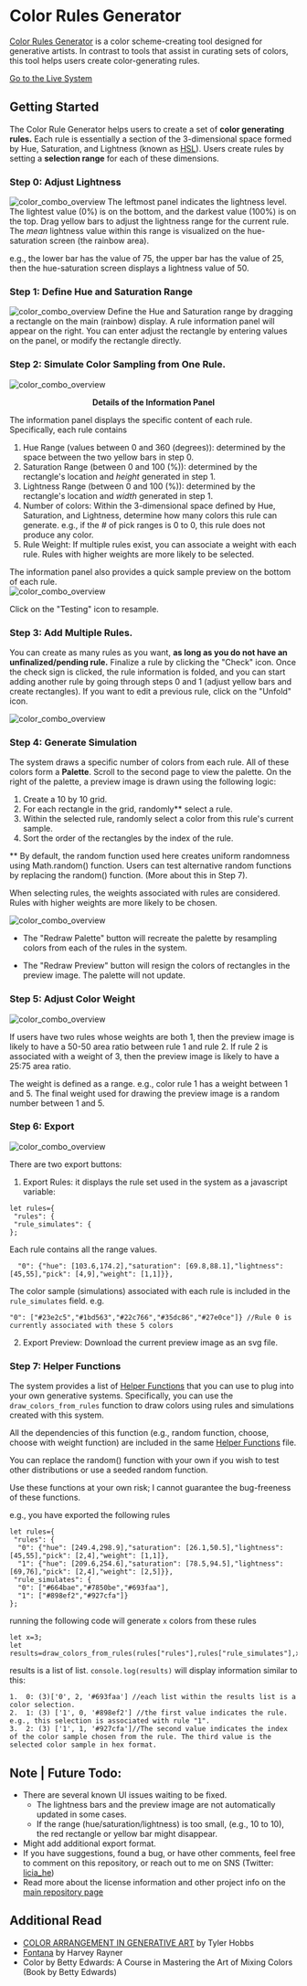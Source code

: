 # Color Rules Generator 

[Color Rules Generator](https://www.eyesofpanda.com/project/color_rules_generator/) is a color scheme-creating tool designed for generative artists. In contrast to tools that assist in curating sets of colors, this tool helps users create color-generating rules.

[Go to the Live System](https://www.eyesofpanda.com/project/color_rules_generator/)

## Getting Started 

The Color Rule Generator helps users to create a set of **color generating rules.**  Each rule is essentially a section of the 3-dimensional space formed by Hue, Saturation, and Lightness (known as [HSL](https://en.wikipedia.org/wiki/HSL_and_HSV)). Users create rules by setting a **selection range** for each of these dimensions. 

### Step 0: Adjust Lightness 
![color_combo_overview](gif/00_adjust_lightness.gif)
The leftmost panel indicates the lightness level. The lightest value (0%) is on the bottom, and the darkest value (100%) is on the top. Drag yellow bars to adjust the lightness range for the current rule.  The *mean* lightness value within this range is visualized on the hue-saturation screen (the rainbow area). 

e.g., the lower bar has the value of 75, the upper bar has the value of 25, then the hue-saturation screen displays a lightness value of 50. 

### Step 1: Define Hue and Saturation Range 
![color_combo_overview](gif/01_drag_rectangle.gif)
Define the Hue and Saturation range by dragging a rectangle on the main (rainbow) display. A rule information panel will appear on the right. You can enter adjust the rectangle by entering values on the panel, or modify the rectangle directly. 


### Step 2: Simulate Color Sampling from One Rule. 
![color_combo_overview](static/cc_control_overview.png)
<figcaption align = "center"><b>Details of the Information Panel</b></figcaption>

The information panel displays the specific content of each rule. Specifically, each rule contains 
1. Hue Range (values between 0 and 360 (degrees)):  determined by the space between the two yellow bars in step 0. 
2. Saturation Range (between 0 and 100 (%)):  determined by the rectangle's location and *height* generated in step 1. 
3. Lightness Range (between 0 and 100 (%)): determined by the rectangle's location and *width* generated in step 1. 
4. Number of colors: Within the 3-dimensional space defined by Hue, Saturation, and Lightness, determine how many colors this rule can generate. e.g., if the # of pick ranges is 0 to 0, this rule does not produce any color. 
5. Rule Weight:  If multiple rules exist, you can associate a weight with each rule. Rules with higher weights are more likely to be selected. 

The information panel also provides a quick sample preview on the bottom of each rule.  
![color_combo_overview](gif/02_simulate.gif)

Click on the "Testing" icon to resample. 

### Step 3: Add Multiple Rules.

You can create as many rules as you want, **as long as you do not have an unfinalized/pending rule.** Finalize a rule by clicking the "Check" icon. Once the check sign is clicked, the rule information is folded, and you can start adding another rule by going through steps 0 and 1 (adjust yellow bars and create rectangles). If you want to edit a previous rule, click on the "Unfold" icon. 

![color_combo_overview](gif/03_multiple_rules.gif)

### Step 4: Generate Simulation 

The system draws a specific number of colors from each rule. All of these colors form a **Palette**. Scroll to the second page to view the palette. On the right of the palette, a preview image is drawn using the following logic: 

1. Create a 10 by 10 grid. 
2. For each rectangle in the grid, randomly\** select a rule. 
3. Within the selected rule, randomly select a color from this rule's current sample. 
4. Sort the order of the rectangles by the index of the rule. 

\** By default, the random function used here creates uniform randomness using Math.random() function. Users can test alternative random functions by replacing the random() function. (More about this in Step 7). 

When selecting rules, the weights associated with rules are considered. Rules with higher weights are more likely to be chosen. 


![color_combo_overview](gif/04_sample_palette.gif)

- The "Redraw Palette" button will recreate the palette by resampling colors from each of the rules in the system. 

- The "Redraw Preview" button will resign the colors of rectangles in the preview image. The palette will not update. 

### Step 5: Adjust Color Weight 


![color_combo_overview](gif/05_weight.gif)

If users have two rules whose weights are both 1, then the preview image is likely to have a 50-50 area ratio between rule 1 and rule 2. If rule 2 is associated with a weight of 3, then the preview image is likely to have a 25:75 area ratio. 

The weight is defined as a range. e.g., color rule 1 has a weight between 1 and 5. The final weight used for drawing the preview image is a random number between 1 and 5. 

### Step 6: Export 

![color_combo_overview](gif/06_export.gif)

There are two export buttons: 
1. Export Rules: it displays the rule set used in the system as a javascript variable: 
```
let rules={
 "rules": {
 "rule_simulates": {
};

```

Each rule contains all the range values.
```
  "0": {"hue": [103.6,174.2],"saturation": [69.8,88.1],"lightness": [45,55],"pick": [4,9],"weight": [1,1]}},
```

The color sample (simulations) associated with each rule is included in the `rule_simulates` field. e.g.
```
"0": ["#23e2c5","#1bd563","#22c766","#35dc86","#27e0ce"]} //Rule 0 is currently associated with these 5 colors
```

2. Export Preview: Download the current preview image as an svg file. 

### Step 7: Helper Functions 

The system provides a list of [Helper Functions](web/js/combo/color_rule_helper_functions.js) that you can use to plug into your own generative systems. Specifically, you can use the `draw_colors_from_rules` function to draw colors using rules and simulations created with this system. 

All the dependencies of this function (e.g., random function, choose, choose with weight function) are included in the same [Helper Functions](web/js/combo/color_rule_helper_functions.js) file.  

You can replace the random() function with your own if you wish to test other distributions or use a seeded random function. 

Use these functions at your own risk; I cannot guarantee the bug-freeness of these functions. 

e.g., you have exported the following rules 
```
let rules={
 "rules": {
  "0": {"hue": [249.4,298.9],"saturation": [26.1,50.5],"lightness": [45,55],"pick": [2,4],"weight": [1,1]},
  "1": {"hue": [209.6,254.6],"saturation": [78.5,94.5],"lightness": [69,76],"pick": [2,4],"weight": [2,5]}},
 "rule_simulates": {
  "0": ["#664bae","#7850be","#693faa"],
  "1": ["#898ef2","#927cfa"]}
};
```

running the following code will generate `x` colors from these rules
```
let x=3;
let results=draw_colors_from_rules(rules["rules"],rules["rule_simulates"],x);
```
results is a list of list. `console.log(results)` will display information similar to this:

```
1.  0: (3)['0', 2, '#693faa'] //each list within the results list is a color selection. 
2.  1: (3) ['1', 0, '#898ef2'] //the first value indicates the rule. e.g., this selection is associated with rule "1". 
3.  2: (3) ['1', 1, '#927cfa']//The second value indicates the index of the color sample chosen from the rule. The third value is the selected color sample in hex format. 
```


## Note | Future Todo:

- There are several known UI issues waiting to be fixed. 
	- The lightness bars and the preview image are not automatically updated in some cases. 
	- If the range (hue/saturation/lightness) is too small, (e.g., 10 to 10), the red rectangle or yellow bar might disappear. 
- Might add additional export format. 
- If you have suggestions, found a bug, or have other comments, feel free to comment on this repository, or reach out to me on SNS (Twitter: [licia_he](https://twitter.com/Licia_He))
- Read more about the license information and other project info on the [main repository page](../README.md)


## Additional Read 
- [COLOR ARRANGEMENT IN GENERATIVE ART](https://tylerxhobbs.com/essays/2021/color-arrangement-in-generative-art) by Tyler Hobbs
- [Fontana](https://pattern.co/nft/fontana/) by Harvey Rayner 
- Color by Betty Edwards: A Course in Mastering the Art of Mixing Colors (Book by Betty Edwards)